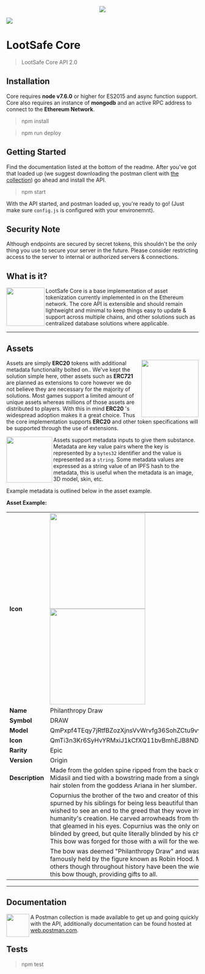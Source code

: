 
<p align="center">
  <img src="https://lootsafe.io/app/images/exchange.gif" />
</p>

<a href="https://discord.gg/K37r2w8" target="_blank">
  <img src="https://img.shields.io/badge/DISCORD-CHAT-brightgreen.svg?style=flat-square" />
</a>

# LootSafe Core
> LootSafe Core API 2.0

## Installation
Core requires **node v7.6.0** or higher for ES2015 and async function support. Core also requires an instance of **mongodb** and an active RPC address to connect to the **Ethereum Network**.

> npm install

> npm run deploy

## Getting Started
Find the documentation listed at the bottom of the readme. After you've got that loaded up (we suggest downloading the postman client with [the collection](https://documenter.getpostman.com/view/254497/RzZ3N3Z6)) go ahead and install the API. 

> npm start

With the API started, and postman loaded up, you're ready to go! (Just make sure `config.js` is configured with your environemnt).

## Security Note
Although endpoints are secured by secret tokens, this shouldn't be the only thing you use to secure your server in the future. Please consider restricting access to the server to internal or authorized servers & connections.

## What is it?

<img src="https://i.imgur.com/vGK8EF3.png" align="left" width="100" />
LootSafe Core is a base implementation of asset tokenization currently implemented in on the Ethereum network. 
The core API is extensible and should remain lightweight and minimal to keep things easy to update & support across
multiple chains, and other solutions such as centralized database solutions where applicable.



---



## Assets

<img src="https://i.imgur.com/A4LKoPb.png" align="right" height="150" />

Assets are simply **ERC20** tokens with additional metadata functionality bolted on.. 
We've kept the solution simple here, other assets such as **ERC721** are planned as 
extensions to core however we do not believe they are necessary for the majority of solutions. Most games support a 
limited amount of unique assets whereas millions of those assets are distributed to players. With this in mind **ERC20**
's widespread adoption makes it a great choice. Thus the core implementation 
supports **ERC20** and other token specifications will be supported through the use of extensions. 


<img src="https://i.imgur.com/EgwSq3o.png" align="left" height="120" />

Assets support metadata inputs to give them substance. Metadata are key value pairs where the key is represented by a 
`bytes32` identifier and the value is represented as a `string`. Some metadata values are expressed as a string value of 
an IPFS hash to the metadata, this is useful when the metadata is an image, 3D model, skin, etc. 

Example metadata is outlined below in the asset example. 


**Asset Example:**

|                 |                   |
|-----------------|-------------------|
| **Icon**        |<img src="https://i.imgur.com/QJSFuKW.png"  height=250 /> <img src="https://images-ext-2.discordapp.net/external/nigBBQFV2M-Xl1L2BqzAsCYJJpQ0gL41Rv3PhPH-DQw/https/gateway.ipfs.io/ipfs/QmcLpZJptMhtpYTKRmUgTthCUErazPujZcpn4fJGDFYV6H"  height=250 /> |
| **Name**        | Philanthropy Draw |
| **Symbol**      | DRAW              |
| **Model**       | QmPxpf4TEqy7jRtfBZozXjnsVvWrvfg36SohZCtu9vvN3P              |
| **Icon**        | QmTi3n3Kr6SyHvYRMxiJ1kCfXQ11bvBmhEJB8NDez7h8qM              |
| **Rarity**      | Epic              |
| **Version**     | Origin            |
| **Description** | Made from the golden spine ripped from the back of the god Midasil and tied with a bowstring made from a single silver hair stolen from the goddess Ariana in her slumber.             |
|                 | Copurnius the brother of the two and creator of this bow was spurned by his siblings for being less beautiful than they. He wished to see an end to the greed that they wove into humanity's creation.  He carved arrowheads from the copper that gleamed in his eyes.  Copurnius was the only one not blinded by greed, but quite literally blinded by his charity. This bow was forged for those with a will for the weak.  |
|                 | The bow was deemed "Philanthropy Draw" and was most famously held by the figure known as Robin Hood.  Many others though throughout history have been the wielders of this bow though, providing gifts to all. |


---

## Documentation

<img src="https://proxy.duckduckgo.com/iu/?u=http%3A%2F%2Fblog.getpostman.com%2Fwp-content%2Fuploads%2F2015%2F04%2Flogo-postman-512--551cff77v1_site_icon.png&f=1" width=60 align="left" />
A Postman collection is made available to get up and going quickly with the API, additionally documentation can be found 
hosted at <a href="https://documenter.getpostman.com/view/254497/RzZ3N3Z6">web.postman.com</a>.

## Tests

> npm test
